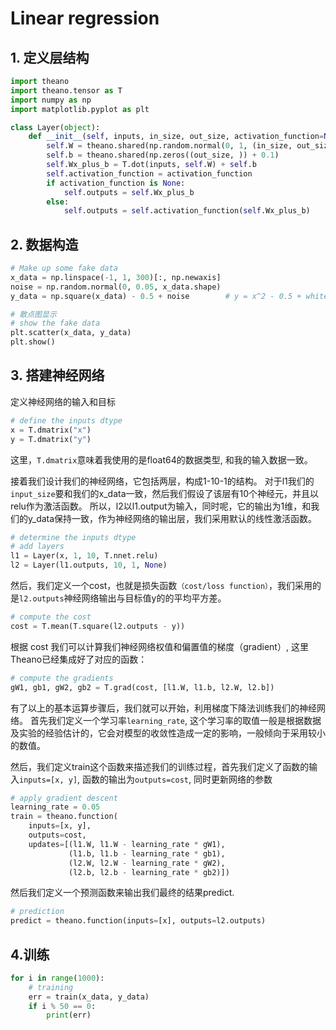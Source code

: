 # Linear regression

## 1. 定义层结构

```py
import theano
import theano.tensor as T
import numpy as np
import matplotlib.pyplot as plt

class Layer(object):
    def __init__(self, inputs, in_size, out_size, activation_function=None):
        self.W = theano.shared(np.random.normal(0, 1, (in_size, out_size)))
        self.b = theano.shared(np.zeros((out_size, )) + 0.1)
        self.Wx_plus_b = T.dot(inputs, self.W) + self.b
        self.activation_function = activation_function
        if activation_function is None:
            self.outputs = self.Wx_plus_b
        else:
            self.outputs = self.activation_function(self.Wx_plus_b)
```

## 2. 数据构造

```py
# Make up some fake data
x_data = np.linspace(-1, 1, 300)[:, np.newaxis]
noise = np.random.normal(0, 0.05, x_data.shape)
y_data = np.square(x_data) - 0.5 + noise        # y = x^2 - 0.5 + whitenoise

# 散点图显示
# show the fake data
plt.scatter(x_data, y_data)
plt.show()

```

## 3. 搭建神经网络

定义神经网络的输入和目标

```py
# define the inputs dtype
x = T.dmatrix("x")
y = T.dmatrix("y")
```

这里，`T.dmatrix`意味着我使用的是float64的数据类型, 和我的输入数据一致。

接着我们设计我们的神经网络，它包括两层，构成1-10-1的结构。 对于l1我们的`input_size`要和我们的x_data一致，然后我们假设了该层有10个神经元，并且以relu作为激活函数。 所以，l2以l1.output为输入，同时呢，它的输出为1维，和我们的y_data保持一致，作为神经网络的输出层，我们采用默认的线性激活函数。

```py
# determine the inputs dtype
# add layers
l1 = Layer(x, 1, 10, T.nnet.relu)
l2 = Layer(l1.outputs, 10, 1, None)
```

然后，我们定义一个cost，也就是损失函数`（cost/loss function）`，我们采用的是`l2.outputs`神经网络输出与目标值y的的平均平方差。

```py
# compute the cost
cost = T.mean(T.square(l2.outputs - y))
```

根据 cost 我们可以计算我们神经网络权值和偏置值的梯度（gradient）, 这里Theano已经集成好了对应的函数：

```py
# compute the gradients
gW1, gb1, gW2, gb2 = T.grad(cost, [l1.W, l1.b, l2.W, l2.b])
```

有了以上的基本运算步骤后，我们就可以开始，利用梯度下降法训练我们的神经网络。 首先我们定义一个学习率`learning_rate`, 这个学习率的取值一般是根据数据及实验的经验估计的，它会对模型的收敛性造成一定的影响，一般倾向于采用较小的数值。

然后，我们定义train这个函数来描述我们的训练过程，首先我们定义了函数的输入`inputs=[x, y]`, 函数的输出为`outputs=cost`, 同时更新网络的参数

```py
# apply gradient descent
learning_rate = 0.05
train = theano.function(
    inputs=[x, y],
    outputs=cost,
    updates=[(l1.W, l1.W - learning_rate * gW1),
             (l1.b, l1.b - learning_rate * gb1),
             (l2.W, l2.W - learning_rate * gW2),
             (l2.b, l2.b - learning_rate * gb2)])
```

然后我们定义一个预测函数来输出我们最终的结果predict.

```py
# prediction
predict = theano.function(inputs=[x], outputs=l2.outputs)
```

## 4.训练

```py
for i in range(1000):
    # training
    err = train(x_data, y_data)
    if i % 50 == 0:
        print(err)
```